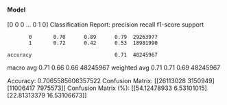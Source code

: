 #### Model
[0 0 0 ... 0 1 0]
Classification Report:
              precision    recall  f1-score   support

           0       0.70      0.89      0.79  29263977
           1       0.72      0.42      0.53  18981990

    accuracy                           0.71  48245967
   macro avg       0.71      0.66      0.66  48245967
weighted avg       0.71      0.71      0.69  48245967

Accuracy: 0.7065585606357522
Confusion Matrix:
[[26113028  3150949]
 [11006417  7975573]]
Confusion Matrix (%):
[[54.12478933  6.53101015]
 [22.81313379 16.53106673]]
